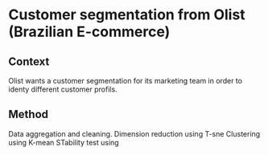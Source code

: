 # Customer segmentation from Olist (Brazilian E-commerce)

## Context

Olist wants a customer segmentation for its marketing team in order to identy different customer profils.

## Method

Data aggregation and cleaning.
Dimension reduction using T-sne
Clustering using K-mean
STability test using 
